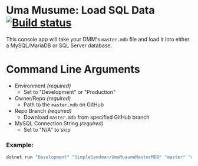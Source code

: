 # Uma Musume: Load SQL Data [![Build status](https://ci.appveyor.com/api/projects/status/19skk0jwbcy4ogy7/branch/master?svg=true&passingText=deployment%20-%20OK&failingText=deployment%20-%20FAILED)](https://ci.appveyor.com/project/SimpleSandman/umamusumeloadsqldata/branch/master)

This console app will take your DMM's `master.mdb` file and load it into either a MySQL/MariaDB or SQL Server database.

# Command Line Arguments

- Environment *(required)*
  - Set to "Development" or "Production"
- Owner/Repo *(required)*
  - Path to the `master.mdb` on GitHub
- Repo Branch *(required)*
  - Download `master.mdb` from specified GitHub branch
- MySQL Connection String *(required)*
  - Set to "N/A" to skip

### Example:
```cmd
dotnet run "Development" "SimpleSandman/UmaMusumeMasterMDB" "master" "user id=;password=;host=;database=;character set=utf8mb4;AllowLoadLocalInfile=true"
```

